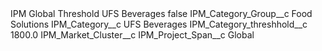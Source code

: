 <?xml version="1.0" encoding="UTF-8"?>
<CustomMetadata xmlns="http://soap.sforce.com/2006/04/metadata" xmlns:xsi="http://www.w3.org/2001/XMLSchema-instance" xmlns:xsd="http://www.w3.org/2001/XMLSchema">
    <label>IPM Global Threshold UFS Beverages</label>
    <protected>false</protected>
    <values>
        <field>IPM_Category_Group__c</field>
        <value xsi:type="xsd:string">Food Solutions</value>
    </values>
    <values>
        <field>IPM_Category__c</field>
        <value xsi:type="xsd:string">UFS Beverages</value>
    </values>
    <values>
        <field>IPM_Category_threshhold__c</field>
        <value xsi:type="xsd:double">1800.0</value>
    </values>
    <values>
        <field>IPM_Market_Cluster__c</field>
        <value xsi:nil="true"/>
    </values>
    <values>
        <field>IPM_Project_Span__c</field>
        <value xsi:type="xsd:string">Global</value>
    </values>
</CustomMetadata>

